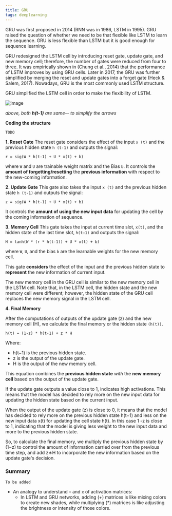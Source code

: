 ```yaml
---
title: GRU
tags: deeplearning
---
```


GRU was first proposed in 2014 (RNN was in 1986, LSTM in 1995). 
GRU raised the question of whether we need to be that flexible like LSTM to learn the sequence. GRU is less flexible than LSTM but it is good enough for sequence learning. 

GRU redesigned the LSTM cell by introducing reset gate, update gate, and new memory cell; therefore, the number of gates were reduced from four to three. It was empirically shown in (Chung et al., 2014) that the performance of LSTM improves by using GRU cells. Later in 2017, the GRU was further simplified by merging the reset and update gates into a forget gate (Heck & Salem, 2017). Nowadays, GRU is the most commonly used LSTM structure.

GRU simplified the LSTM cell in order to make the flexibility of LSTM.

![image](https://github.com/akash5100/blog/assets/53405133/93c85c93-6274-4fd7-9459-1ffec6119604)

*above, both **h(t-1)** are same-- to simplify the arrows*

**Coding the structure**

```py
TODO
```

**1. Reset Gate**
The reset gate considers the effect of the input `x (t)` and the previous hidden state `h (t-1)` and outputs the signal:

`r = sig(W * h(t-1) + U * x(t) + b)`

 where `W` and `U` are trainable weight matrix and the Bias `b`. It controls the **amount of forgetting/resetting** the **previous information** with respect to the new-coming information.

**2. Update Gate**
This gate also takes the input `x (t)` and the previous hidden state `h (t-1)` and outputs the signal:

`z = sig(W * h(t-1) + U * x(t) + b)`

It controls the **amount of using the new input data** for updating the cell by the coming information of sequence.

**3. Memory Cell**
This gate takes the input at current time slot, `x(t)`, and the hidden state of the last time slot, `h(t−1)` and outputs the signal:

`H = tanh(W * (r * h(t-1)) + U * x(t) + b)`

where `W`, `U`, and the bias `b` are the learnable weights for the new memory cell.

This gate **considers** the effect of the input and the previous hidden state to **represent** the new information of current input.

The new memory cell in the GRU cell is similar to the new memory cell in the LSTM cell. Note that, in the LSTM cell, the hidden state and the new memory cell were different; however, the hidden state of the GRU cell replaces the new memory signal in the LSTM cell.

**4. Final Memory**

After the computations of outputs of the update gate (z) and the new memory cell (H), we calculate the final memory or the hidden state `(h(t))`.

    h(t) = (1-z) * h(t-1) + z * H

Where:
- h(t−1) is the previous hidden state.
- z is the output of the update gate.
- H is the output of the new memory cell.

This equation combines the **previous hidden state** *with* the **new memory cell** based on the output of the update gate. 

If the update gate outputs a value close to 1, indicates high activations. This means that the model has decided to rely more on the new input data for updating the hidden state based on the current input.

When the output of the update gate (z) is close to 0, it means that the model has decided to rely more on the previous hidden state h(t−1) and less on the new input data x(t) for updating the cell state h(t). In this case 1 -z is close to 1, indicating that the model is giving less weight to the new input data and more to the previous hidden state.

So, to calculate the final memory, we multiply the previous hidden state by (1−z) to control the amount of information carried over from the previous time step, and add z∗H to incorporate the new information based on the update gate's decision.

### Summary

`To be added`

- An analogy to understand `+` and `x` of activation matrices:
    - In LSTM and GRU networks, adding (+) matrices is like mixing colors to create new shades, while multiplying (*) matrices is like adjusting the brightness or intensity of those colors.
